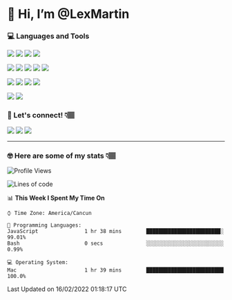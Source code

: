 # 👋 Hi, I’m @LexMartin


### 💻 Languages and Tools
<img src="https://img.shields.io/badge/HTML5-E34F26?style=for-the-badge&logo=html5&logoColor=white"> <img src="https://img.shields.io/badge/CSS3-1572B6?style=for-the-badge&logo=css3&logoColor=white"> <img src="https://img.shields.io/badge/JavaScript-323330?style=for-the-badge&logo=javascript&logoColor=F7DF1E">
<img src="https://img.shields.io/badge/tailwind_css-06B6D4?style=for-the-badge&logo=tailwindcss&logoColor=white" />

<img src="https://img.shields.io/badge/MongoDB-%234ea94b.svg?style=for-the-badge&logo=mongodb&logoColor=white"/> <img src="https://img.shields.io/badge/express.js-%23404d59.svg?style=for-the-badge&logo=express&logoColor=%2361DAFB"/> <img src="https://img.shields.io/badge/react-%2320232a.svg?style=for-the-badge&logo=react&logoColor=%2361DAFB"/> <img src="https://img.shields.io/badge/Node_js-339933?style=for-the-badge&logo=node.js&logoColor=white"/> <img src="https://img.shields.io/badge/Next_JS-efefef?style=for-the-badge&logo=Next.js&logoColor=black"/>

<!-- <img src="https://img.shields.io/badge/Dart-0175C2?style=for-the-badge&logo=dart&logoColor=white"> <img src="https://img.shields.io/badge/Flutter-02569B?style=for-the-badge&logo=flutter&logoColor=white"> -->

<img src="https://img.shields.io/badge/Linux-FCC624?style=for-the-badge&logo=linux&logoColor=black"> <img src="https://img.shields.io/badge/shell_script-%2320232a.svg?style=for-the-badge&logo=gnu-bash&logoColor=white"/> <img src="https://img.shields.io/badge/Git-F05032?style=for-the-badge&logo=git&logoColor=white"> <img src="https://img.shields.io/badge/Visual_Studio_Code-0078D4?style=for-the-badge&logo=visual%20studio%20code&logoColor=white">

<img src="https://img.shields.io/badge/-Arduino-00979D?style=for-the-badge&logo=Arduino&logoColor=white"/> <img src="https://img.shields.io/badge/-RaspberryPi-C51A4A?style=for-the-badge&logo=Raspberry-Pi"/>




### 💬 Let's connect! 👇🏽
[<img src="https://img.shields.io/badge/LinkedIn-0077B5?style=for-the-badge&logo=linkedin&logoColor=white" >](https://www.linkedin.com/in/lexmartin-mx/)
[<img src="https://img.shields.io/badge/Twitter-1DA1F2?style=for-the-badge&logo=twitter&logoColor=white" >](https://twitter.com/lexmartindev) 
[<img src="https://img.shields.io/badge/Instagram-E4405F?style=for-the-badge&logo=instagram&logoColor=white" >](https://www.instagram.com/lexmartin.dev)
 

***

### 🤓 Here are some of my stats 👇🏽
<!--START_SECTION:waka-->
![Profile Views](http://img.shields.io/badge/Profile%20Views-0-blue)

![Lines of code](https://img.shields.io/badge/From%20Hello%20World%20I%27ve%20Written-142%20Thousand%20lines%20of%20code-blue)

📊 **This Week I Spent My Time On** 

```text
⌚︎ Time Zone: America/Cancun

💬 Programming Languages: 
JavaScript               1 hr 38 mins        ████████████████████████░   99.01% 
Bash                     0 secs              ░░░░░░░░░░░░░░░░░░░░░░░░░   0.99%

💻 Operating System: 
Mac                      1 hr 39 mins        █████████████████████████   100.0%

```


 Last Updated on 16/02/2022 01:18:17 UTC
<!--END_SECTION:waka-->
